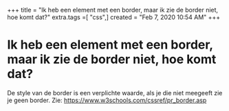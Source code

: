 +++
title = "Ik heb een element met een border, maar ik zie de border niet, hoe komt dat?"
extra.tags =[ "css",]
created = "Feb 7, 2020 10:54 AM"
+++
# Ik heb een element met een border, maar ik zie de border niet, hoe komt dat?
De style van de border is een verplichte waarde, als je die niet meegeeft zie je geen border. Zie: https://www.w3schools.com/cssref/pr_border.asp